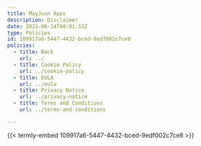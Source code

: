 ```yaml
---
title: MayJuun Apps
description: Disclaimer
date: 2022-06-14T00:01:53Z
type: Policies
id: 109917a6-5447-4432-bced-9edf002c7ce8
policies: 
  - title: Back
    url: ../
  - title: Cookie Policy
    url: ../cookie-policy
  - title: EULA
    url: ../eula
  - title: Privacy Notice
    url: ../privacy-notice
  - title: Terms and Conditions
    url: ../terms-and-conditions

---
```


{{< termly-embed 109917a6-5447-4432-bced-9edf002c7ce8 >}}
